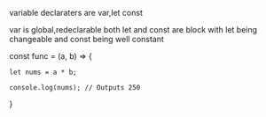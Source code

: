 variable declaraters are var,let const

var is global,redeclarable both let and const are block with let being changeable and const being well constant

const func = (a, b) => {

    let nums = a * b;

    console.log(nums); // Outputs 250

}